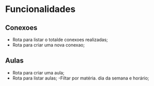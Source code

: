 # Funcionalidades 

## Conexoes 

- Rota para listar o totalde conexoes realizadas; 
- Rota para criar uma nova conexao;

## Aulas

- Rota para criar uma aula; 
- Rota para listar aulas;
    -Filtar por matéria. dia da semana e horário;

